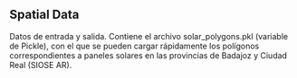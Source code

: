 ## Spatial Data

Datos de entrada y salida. Contiene el archivo solar_polygons.pkl (variable de Pickle), con el que se pueden cargar rápidamente los polígonos correspondientes a paneles solares en las provincias de Badajoz y Ciudad Real (SIOSE AR).
